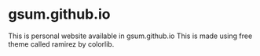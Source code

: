 # gsum.github.io
This is personal website available in gsum.github.io
This is made using free theme called ramirez by colorlib.
